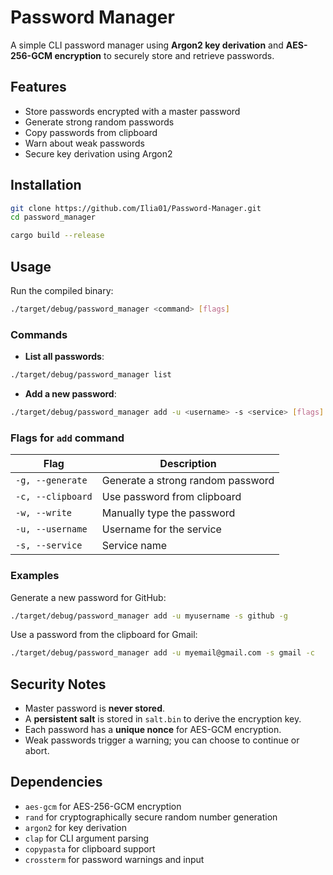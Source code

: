 # Password Manager

A simple CLI password manager using **Argon2 key derivation** and **AES-256-GCM encryption** to securely store and retrieve passwords.

## Features

* Store passwords encrypted with a master password
* Generate strong random passwords
* Copy passwords from clipboard
* Warn about weak passwords
* Secure key derivation using Argon2

## Installation

```bash
git clone https://github.com/Ilia01/Password-Manager.git
cd password_manager

cargo build --release
```

## Usage

Run the compiled binary:

```bash
./target/debug/password_manager <command> [flags]
```

### Commands

* **List all passwords**:

```bash
./target/debug/password_manager list
```

* **Add a new password**:

```bash
./target/debug/password_manager add -u <username> -s <service> [flags]
```

### Flags for `add` command

| Flag              | Description                       |
| ----------------- | --------------------------------- |
| `-g, --generate`  | Generate a strong random password |
| `-c, --clipboard` | Use password from clipboard       |
| `-w, --write`     | Manually type the password        |
| `-u, --username`  | Username for the service          |
| `-s, --service`   | Service name                      |

### Examples

Generate a new password for GitHub:

```bash
./target/debug/password_manager add -u myusername -s github -g
```

Use a password from the clipboard for Gmail:

```bash
./target/debug/password_manager add -u myemail@gmail.com -s gmail -c
```

## Security Notes

* Master password is **never stored**.
* A **persistent salt** is stored in `salt.bin` to derive the encryption key.
* Each password has a **unique nonce** for AES-GCM encryption.
* Weak passwords trigger a warning; you can choose to continue or abort.

## Dependencies

* `aes-gcm` for AES-256-GCM encryption
* `rand` for cryptographically secure random number generation
* `argon2` for key derivation
* `clap` for CLI argument parsing
* `copypasta` for clipboard support
* `crossterm` for password warnings and input
